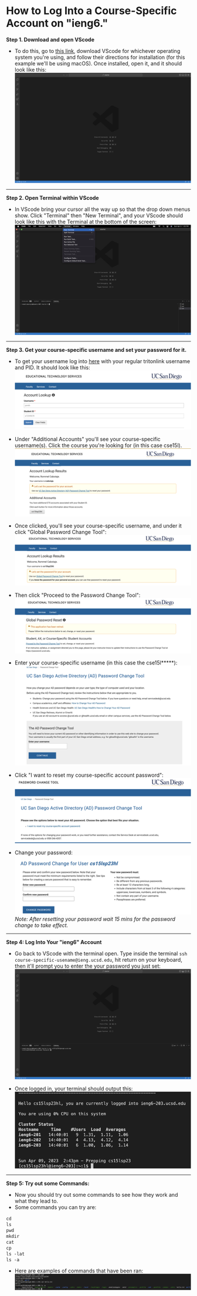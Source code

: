 # How to Log Into a Course-Specific Account on "**ieng6**."

**Step 1. Download and open VScode**

* To do this, go to [this link](https://code.visualstudio.com/), download VScode for whichever operating system you're using, and follow their directions for installation (for this example we'll be using macOS). Once installed, open it, and it should look like this:
![](vscode.png)

---
**Step 2. Open Terminal within VScode**

* In VScode bring your cursor all the way up so that the drop down menus show. Click "Terminal" then "New Terminal", and your VScode should look like this with the Terminal at the bottom of the screen:
![Image](terminal.png)

---
**Step 3. Get your course-specific username and set your password for it.**

* To get your username log into [here](https://sdacs.ucsd.edu/~icc/index.php) with your regular tritonlink username and PID. It should look like this:
![Image](sdcas.png)

* Under "Additional Accounts" you'll see your course-specific username(s). Click the course you're looking for (in this case cse15l).
![Image](1.png)

* Once clicked, you'll see your course-specific username, and under it click "Global Password Change Tool":
![Image](2.png)

* Then click "Proceed to the Password Change Tool":
![Image](3.png)

* Enter your course-specific username (in this case the cse15l*****):
![Image](4.png)

* Click "I want to reset my course-specific account password":
![Image](5.png)

* Change your password:
![Image](6.png)
*Note: After resetting your password wait 15 mins for the password change to take effect.*

---
**Step 4: Log Into Your "ieng6" Account**

* Go back to VScode with the terminal open. Type inside the terminal `ssh course-specific-usename@ieng.ucsd.edu`, hit return on your keyboard, then it'll prompt you to enter the your password you just set:
![Image](7.png)

* Once logged in, your terminal should output this:
![Image](8.png)

---
**Step 5: Try out some Commands:**

* Now you should try out some commands to see how they work and what they lead to. 
* Some commands you can try are:

```
cd
ls
pwd
mkdir
cat
cp
ls -lat
ls -a
```

* Here are examples of commands that have been ran:
![Image](9.png)
